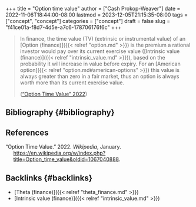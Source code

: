 +++
title = "Option time value"
author = ["Cash Prokop-Weaver"]
date = 2022-11-06T18:44:00-08:00
lastmod = 2023-12-05T21:15:35-08:00
tags = ["concept", "concept"]
categories = ["concept"]
draft = false
slug = "f41ce01a-f8d7-4d5e-a7c6-178706176f6c"
+++

> In finance, the time value (TV) (extrinsic or instrumental value) of an [Option (finance)]({{< relref "option.md" >}}) is the premium a rational investor would pay over its current exercise value ([Intrinsic value (finance)]({{< relref "intrinsic_value.md" >}})), based on the probability it will increase in value before expiry. For an [American option]({{< relref "option.md#american-options" >}}) this value is always greater than zero in a fair market, thus an option is always worth more than its current exercise value.
>
> (<a href="#citeproc_bib_item_1">“Option Time Value” 2022</a>)


## Bibliography {#bibliography}

## References

<style>.csl-entry{text-indent: -1.5em; margin-left: 1.5em;}</style><div class="csl-bib-body">
  <div class="csl-entry"><a id="citeproc_bib_item_1"></a>“Option Time Value.” 2022. <i>Wikipedia</i>, January. <a href="https://en.wikipedia.org/w/index.php?title=Option_time_value&oldid=1067040888">https://en.wikipedia.org/w/index.php?title=Option_time_value&#38;oldid=1067040888</a>.</div>
</div>


## Backlinks {#backlinks}

-   [Theta (finance)]({{< relref "theta_finance.md" >}})
-   [Intrinsic value (finance)]({{< relref "intrinsic_value.md" >}})
